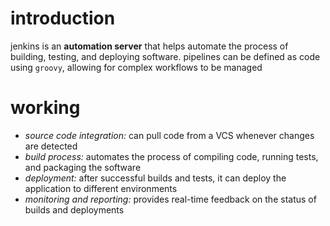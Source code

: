 # introduction
jenkins is an **automation server** that helps automate the process of building, testing, and deploying software. pipelines can be defined as code using `groovy`, allowing for complex workflows to be managed

# working
- *source code integration:* can pull code from a VCS whenever changes are detected
- *build process:* automates the process of compiling code, running tests, and packaging the software
- *deployment:* after successful builds and tests, it can deploy the application to different environments
- *monitoring and reporting:* provides real-time feedback on the status of builds and deployments
